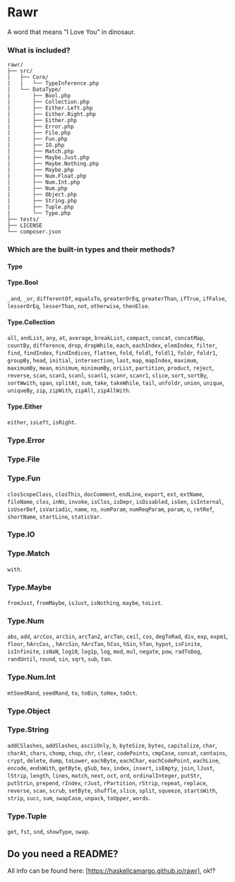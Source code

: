 # Rawr
A word that means "I Love You" in dinosaur.

### What is included?

```
rawr/
├── src/
|   ├── Core/
|   |   └── TypeInference.php
|   └── DataType/
|       ├── Bool.php
|       ├── Collection.php
|       ├── Either.Left.php
|       ├── Either.Right.php
|       ├── Either.php
|       ├── Error.php
|       ├── File.php
|       ├── Fun.php
|       ├── IO.php
|       ├── Match.php
|       ├── Maybe.Just.php
|       ├── Maybe.Nothing.php
|       ├── Maybe.php
|       ├── Num.Float.php
|       ├── Num.Int.php
|       ├── Num.php
|       ├── Object.php
|       ├── String.php
|       ├── Tuple.php
|       └── Type.php
├── tests/
├── LICENSE
└── composer.json
```

### Which are the built-in types and their methods?

#### Type

#### Type.Bool
`_and`, `_or`, `differentOf`, `equalsTo`, `greaterOrEq`, `greaterThan`, `ifTrue`, `ifFalse`, `lesserOrEq`, `lesserThan`, `not`, `otherwise`, `thenElse`.

#### Type.Collection
`all`, `andList`, `any`, `at`, `average`, `breakList`, `compact`, `concat`, `concatMap`, `countBy`, `difference`, `drop`, `dropWhile`, `each`, `eachIndex`, `elemIndex`, `filter`, `find`, `findIndex`, `findIndices`, `flatten`, `fold`, `foldl`, `foldl1`, `foldr`, `foldr1`, `groupBy`, `head`, `initial`, `intersection`, `last`, `map`, `mapIndex`, `maximum`, `maximumBy`, `mean`, `minimum`, `minimumBy`, `orList`, `partition`, `product`, `reject`, `reverse`, `scan`, `scan1`, `scanl`, `scanl1`, `scanr`, `scanr1`, `slice`, `sort`, `sortBy`, `sortWwith`, `span`, `splitAt`, `sum`, `take`, `takeWhile`, `tail`, `unfoldr`, `union`, `unique`, `uniqueBy`, `zip`, `zipWith`, `zipAll`, `zipAllWith`.

#### Type.Either
`either`, `isLeft`, `isRight`.

### Type.Error

### Type.File

### Type.Fun
`closScopeClass`, `closThis`, `docComment`, `endLine`, `export`, `ext`, `extName`, `fileName`, `clos`, `inNs`, `invoke`, `isClos`, `isDepr`, `isDisabled`, `isGen`, `isInternal`, `isUserDef`, `isVariadic`, `name`, `ns`, `numParam`, `numReqParam`, `param`, `o`, `retRef`, `shortName`, `startLine`, `staticVar`.

### Type.IO

### Type.Match
`with`.

### Type.Maybe
`fromJust`, `fromMaybe`, `isJust`, `isNothing`, `maybe`, `toList`.

### Type.Num
`abs`, `add`, `arcCos`, `arcSin`, `arcTan2`, `arcTan`, `ceil`, `cos`, `degToRad`, `div`, `exp`, `expm1`, `floor`, `hArcCos`, , `hArcSin`, `hArcTan`, `hCos`, `hSin`, `hTan`, `hypot`, `isFinite`, `isInfinite`, `isNaN`, `log10`, `log1p`, `log`, `mod`, `mul`, `negate`, `pow`, `radToDeg`, `randUntil`, `round`, `sin`, `sqrt`, `sub`, `tan`.

### Type.Num.Int
`mtSeedRand`, `seedRand`, `to`, `toBin`, `toHex`, `toOct`.

### Type.Object

### Type.String
`addCSlashes`, `addSlashes`, `asciiOnly`, `b`, `byteSize`, `bytes`, `capitalize`, `char`, `charAt`, `chars`, `chomp`, `chop`, `chr`, `clear`, `codePoints`, `cmpCase`, `concat`, `contains`, `crypt`, `delete`, `dump`, `toLower`, `eachByte`, `eachChar`, `eachCodePoint`, `eachLine`, `encode`, `endsWith`, `getByte`, `gSub`, `hex`, `index`, `insert`, `isEmpty`, `join`, `lJust`, `lStrip`, `length`, `lines`, `match`, `next`, `oct`, `ord`, `ordinalInteger`, `putStr`, `putStrLn`, `prepend`, `rIndex`, `rJust`, `rPartition`, `rStrip`, `repeat`, `replace`, `reverse`, `scan`, `scrub`, `setByte`, `shuffle`, `slice`, `split`, `squeeze`, `startsWith`, `strip`, `succ`, `sum`, `swapCase`, `unpack`, `toUpper`, `words`.

### Type.Tuple

`get`, `fst`, `snd`, `showType`, `swap`.

## Do you need a README?

All info can be found here: [https://haskellcamargo.github.io/rawr], ok!?
